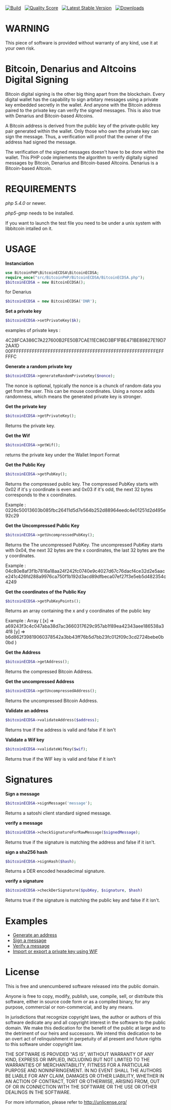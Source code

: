 [![Build](https://travis-ci.org/BitcoinPHP/BitcoinECDSA.php.svg?branch=master)](https://travis-ci.org/BitcoinPHP/BitcoinECDSA.php) &nbsp;
[![Quality Score](https://scrutinizer-ci.com/g/BitcoinPHP/BitcoinECDSA.php/badges/quality-score.png?b=master)](https://scrutinizer-ci.com/g/BitcoinPHP/BitcoinECDSA.php/?branch=master) &nbsp;
[![Latest Stable Version](https://poser.pugx.org/bitcoin-php/bitcoin-ecdsa/v/stable.svg)](https://packagist.org/packages/bitcoin-php/bitcoin-ecdsa) &nbsp;
[![Downloads](http://img.shields.io/packagist/dt/bitcoin-php/bitcoin-ecdsa.svg?style=flat)](https://packagist.org/packages/bitcoin-php/bitcoin-ecdsa)


WARNING
===============

This piece of software is provided without warranty of any kind, use it at your own risk.

Bitcoin, Denarius and Altcoins Digital Signing
============================================================

Bitcoin digital signing is the other big thing apart from the blockchain. Every digital wallet has the capability to sign arbitary messages using a private key embedded secretly in the wallet. And anyone with the Bitcoin address paired to the private key can verify the signed messages. This is also true with Denarius and Bitcoin-based Altcoins.

A Bitcoin address is derived from the public key of the private-public key pair generated within the wallet. Only those who own the private key can sign the message. Thus, a verification will proof that the owner of the address had signed the message.

The verification of the signed messages doesn't have to be done within the wallet. This PHP code implements the algorithm to verify digitally signed messages by Bitcoin, Denarius and Bitcoin-based Altcoins. Denarius is a Bitcoin-based Altcoin.


REQUIREMENTS
===============

*php 5.4.0* or newer.

*php5-gmp* needs to be installed.

If you want to launch the test file you need to be under a unix system with libbitcoin intalled on it.

USAGE
===============

**Instanciation**

```php
use BitcoinPHP\BitcoinECDSA\BitcoinECDSA;
require_once("src/BitcoinPHP/BitcoinECDSA/BitcoinECDSA.php");
$bitcoinECDSA = new BitcoinECDSA();
```
for Denarius
```php
$bitcoinECDSA = new BitcoinECDSA('DNR');
```


**Set a private key**

```php
$bitcoinECDSA->setPrivateKey($k);
```
examples of private keys :

4C28FCA386C7A227600B2FE50B7CAE11EC86D3BF1FBE471BE89827E19D72AA1D
00FFFFFFFFFFFFFFFFFFFFFFFFFFFFFFFFFFFFFFFFFFFFFFFFFFFFFFFEFFFFFC

**Generate a random private key**

```php
$bitcoinECDSA->generateRandomPrivateKey($nonce);
```

The nonce is optional, typically the nonce is a chunck of random data you get from the user. This can be mouse coordinates.
Using a nonce adds randomness, which means the generated private key is stronger.

**Get the private key**

```php
$bitcoinECDSA->getPrivateKey();
```

Returns the private key.

**Get the Wif**

```php
$bitcoinECDSA->getWif();
```

returns the private key under the Wallet Import Format


**Get the Public Key**

```php
$bitcoinECDSA->getPubKey();
```
Returns the compressed public key.
The compressed PubKey starts with 0x02 if it's y coordinate is even and 0x03 if it's odd, the next 32 bytes corresponds to the x coordinates.

Example : 0226c50013603b085fbc26411d5d7e564b252d88964eedc4e01251d2d495e92c29

**Get the Uncompressed Public Key**

```php
$bitcoinECDSA->getUncompressedPubKey();
```

Returns the The uncompressed PubKey.
The uncompressed PubKey starts with 0x04, the next 32 bytes are the x coordinates, the last 32 bytes are the y coordinates.

Example : 04c80e8af3f1b7816a18aa24f242fc0740e9c4027d67c76dacf4ce32d2e5aace241c426fd288a9976ca750f1b192d3acd89dfbeca07ef27f3e5eb5d482354c4249

**Get the coordinates of the Public Key**

```php
$bitcoinECDSA->getPubKeyPoints();
```

Returns an array containing the x and y coordinates of the public key

Example :
Array ( [x] => a69243f3c4c047aba38d7ac3660317629c957ab1f89ea42343aee186538a34f8 [y] => b6d862f39819060378542a3bb43ff76b5d7bb23fc012f09c3cd2724bebe0b0bd ) 

**Get the Address**

```php
$bitcoinECDSA->getAddress();
```

Returns the compressed Bitcoin Address.

**Get the uncompressed Address**

```php
$bitcoinECDSA->getUncompressedAddress();
```

Returns the uncompressed Bitcoin Address.


**Validate an address**

```php
$bitcoinECDSA->validateAddress($address);
```
Returns true if the address is valid and false if it isn't


**Validate a Wif key**

```php
$bitcoinECDSA->validateWifKey($wif);
```
Returns true if the WIF key is valid and false if it isn't


Signatures
===============

**Sign a message**

```php
$bitcoinECDSA->signMessage('message');
```

Returns a satoshi client standard signed message.


**verify a message**

```php
$bitcoinECDSA->checkSignatureForRawMessage($signedMessage);
```

Returns true if the signature is matching the address and false if it isn't.


**sign a sha256 hash**

```php
$bitcoinECDSA->signHash($hash);
```

Returns a DER encoded hexadecimal signature.


**verify a signature**

```php
$bitcoinECDSA->checkDerSignature($pubKey, $signature, $hash)
```

Returns true if the signature is matching the public key and false if it isn't.

Examples
===============
 - [Generate an address](https://github.com/chelahmy/BitcoinECDSA.php/blob/master/DNR-Examples/generateAddress.php)
 - [Sign a message](https://github.com/chelahmy/BitcoinECDSA.php/blob/master/DNR-Examples/signMessage.php)
 - [Verify a message](https://github.com/chelahmy/BitcoinECDSA.php/blob/master/DNR-Examples/verifyMessage.php)
 - [Import or export a private key using WIF](https://github.com/chelahmy/BitcoinECDSA.php/blob/master/DNR-Examples/wif.php)

License
===============
This is free and unencumbered software released into the public domain.

Anyone is free to copy, modify, publish, use, compile, sell, or
distribute this software, either in source code form or as a compiled
binary, for any purpose, commercial or non-commercial, and by any
means.

In jurisdictions that recognize copyright laws, the author or authors
of this software dedicate any and all copyright interest in the
software to the public domain. We make this dedication for the benefit
of the public at large and to the detriment of our heirs and
successors. We intend this dedication to be an overt act of
relinquishment in perpetuity of all present and future rights to this
software under copyright law.

THE SOFTWARE IS PROVIDED "AS IS", WITHOUT WARRANTY OF ANY KIND,
EXPRESS OR IMPLIED, INCLUDING BUT NOT LIMITED TO THE WARRANTIES OF
MERCHANTABILITY, FITNESS FOR A PARTICULAR PURPOSE AND NONINFRINGEMENT.
IN NO EVENT SHALL THE AUTHORS BE LIABLE FOR ANY CLAIM, DAMAGES OR
OTHER LIABILITY, WHETHER IN AN ACTION OF CONTRACT, TORT OR OTHERWISE,
ARISING FROM, OUT OF OR IN CONNECTION WITH THE SOFTWARE OR THE USE OR
OTHER DEALINGS IN THE SOFTWARE.

For more information, please refer to <http://unlicense.org/>
